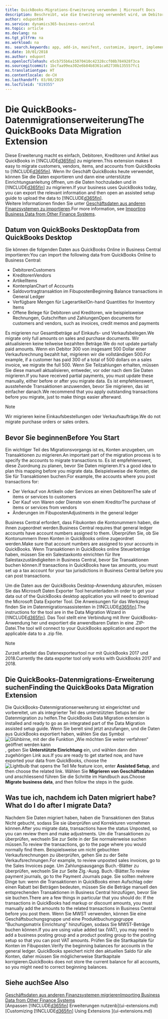 ```yaml
---
title: QuickBooks-Migrations-Erweiterung verwenden | Microsoft Docs
description: Beschreibt, wie die Erweiterung verwendet wird, um Debitoren, Kreditoren, Artikel und Konten aus QuickBooks Desktop zu Business Central zu importieren.
author: edupont04
ms.service: dynamics365-business-central
ms.topic: article
ms.devlang: na
ms.tgt_pltfrm: na
ms.workload: na
ms. search.keywords: app, add-in, manifest, customize, import, implement
ms.date: 10/01/2018
ms.author: edupont
ms.openlocfilehash: e5cb755b6a15070410c42328ccf08b784928f3ca
ms.sourcegitcommit: 1bcfaa99ea302e6b84b8361ca02730b135557fc1
ms.translationtype: HT
ms.contentlocale: de-CH
ms.lasthandoff: 03/08/2019
ms.locfileid: "819355"
---
```

# <a name="the-quickbooks-data-migration-extension"></a><span data-ttu-id="77227-103">Die QuickBooks-Datenmigrationserweiterung</span><span class="sxs-lookup"><span data-stu-id="77227-103">The QuickBooks Data Migration Extension</span></span>
<span data-ttu-id="77227-104">Diese Erweiterung macht es einfach, Debitoren, Kreditoren und Artikel aus QuickBooks in [!INCLUDE[d365fin](includes/d365fin_md.md)] zu migrieren.</span><span class="sxs-lookup"><span data-stu-id="77227-104">This extension makes it easy to migrate customers, vendors, items, and accounts from QuickBooks to [!INCLUDE[d365fin](includes/d365fin_md.md)].</span></span> <span data-ttu-id="77227-105">Wenn Ihr Geschäft QuickBooks heute verwendet, können Sie die Daten exportieren und dann eine unterstützte Einrichtungsanleitung öffnen, um die Daten hochzuladen und in [!INCLUDE[d365fin](includes/d365fin_md.md)] zu migrieren.</span><span class="sxs-lookup"><span data-stu-id="77227-105">If your business uses QuickBooks today, you can export the relevant information and then open an assisted setup guide to upload the data to [!INCLUDE[d365fin](includes/d365fin_md.md)].</span></span>  
<span data-ttu-id="77227-106">Weitere Informationen finden Sie unter [Geschäftsdaten aus anderen Finanzsystemen zu importieren](across-import-data-configuration-packages.md).</span><span class="sxs-lookup"><span data-stu-id="77227-106">For more information, see [Importing Business Data from Other Finance Systems](across-import-data-configuration-packages.md).</span></span>

## <a name="data-from-quickbooks-desktop"></a><span data-ttu-id="77227-107">Datum von QuickBooks Desktop</span><span class="sxs-lookup"><span data-stu-id="77227-107">Data from QuickBooks Desktop</span></span>
 
<span data-ttu-id="77227-108">Sie können die folgenden Daten aus QuickBooks Online in Business Central importieren:</span><span class="sxs-lookup"><span data-stu-id="77227-108">You can import the following data from QuickBooks Online to Business Central:</span></span>

- <span data-ttu-id="77227-109">Debitoren</span><span class="sxs-lookup"><span data-stu-id="77227-109">Customers</span></span>  
- <span data-ttu-id="77227-110">Kreditoren</span><span class="sxs-lookup"><span data-stu-id="77227-110">Vendors</span></span>  
- <span data-ttu-id="77227-111">Artikel</span><span class="sxs-lookup"><span data-stu-id="77227-111">Items</span></span>  
- <span data-ttu-id="77227-112">Kontenplan</span><span class="sxs-lookup"><span data-stu-id="77227-112">Chart of Accounts</span></span>  
- <span data-ttu-id="77227-113">Saldovortragtransaktion im Fibuposten</span><span class="sxs-lookup"><span data-stu-id="77227-113">Beginning Balance transactions in General Ledger</span></span>  
- <span data-ttu-id="77227-114">Verfügbare Mengen für Lagerartikel</span><span class="sxs-lookup"><span data-stu-id="77227-114">On-hand Quantities for Inventory Items</span></span>  
- <span data-ttu-id="77227-115">Offene Belege für Debitoren und Kreditoren, wie beispielsweise Rechnungen, Gutschriften und Zahlungen</span><span class="sxs-lookup"><span data-stu-id="77227-115">Open documents for customers and vendors, such as invoices, credit memos and payments</span></span>  

<span data-ttu-id="77227-116">Es migrieren nur Gesamtbeträge auf Einkaufs- und Verkaufsbelegen.</span><span class="sxs-lookup"><span data-stu-id="77227-116">We migrate only full amounts on sales and purchase documents.</span></span> <span data-ttu-id="77227-117">Wir aktualisieren keine teilweise bezahlten Beträge.</span><span class="sxs-lookup"><span data-stu-id="77227-117">We do not update partially paid amounts.</span></span> <span data-ttu-id="77227-118">Wenn ein Debitor 300 von insgesamt 500 Dollar einer Verkaufsrechnung bezahlt hat, migrieren wir die vollständigen 500.</span><span class="sxs-lookup"><span data-stu-id="77227-118">For example, if a customer has paid 300 of a total of 500 dollars on a sales invoice, we migrate the full 500.</span></span> <span data-ttu-id="77227-119">Wenn Sie Teilzahlungen erhalten, müssen Sie diese manuell aktualisieren, entweder, vor oder nach dem Sie Daten migrieren.</span><span class="sxs-lookup"><span data-stu-id="77227-119">If you have received partial payments, you must update these manually, either before or after you migrate data.</span></span> <span data-ttu-id="77227-120">Es ist empfehlenswert, ausstehende Transaktionen anzuwenden, bevor Sie migrieren, das ist einfacher danach.</span><span class="sxs-lookup"><span data-stu-id="77227-120">We recommend that you apply outstanding transactions before you migrate, just to make things easier afterward.</span></span>

> [!NOTE]
> <span data-ttu-id="77227-121">Wir migrieren keine Einkaufsbestellungen oder Verkaufsaufträge.</span><span class="sxs-lookup"><span data-stu-id="77227-121">We do not migrate purchase orders or sales orders.</span></span>

## <a name="before-you-start"></a><span data-ttu-id="77227-122">Bevor Sie beginnen</span><span class="sxs-lookup"><span data-stu-id="77227-122">Before You Start</span></span>
<span data-ttu-id="77227-123">Ein wichtiger Teil des Migrationsvorgangs ist es, Konten anzugeben, um Transaktionen zu migrieren.</span><span class="sxs-lookup"><span data-stu-id="77227-123">An important part of the migration process is to specify the accounts to migrate transactions to.</span></span> <span data-ttu-id="77227-124">Es ist empfehlenswert, diese Zuordnung zu planen, bevor Sie Daten migrieren.</span><span class="sxs-lookup"><span data-stu-id="77227-124">It's a good idea to plan this mapping before you migrate data.</span></span> <span data-ttu-id="77227-125">Beispielsweise die Konten, die Sie für Transaktionen buchen:</span><span class="sxs-lookup"><span data-stu-id="77227-125">For example, the accounts where you post transactions for:</span></span>

- <span data-ttu-id="77227-126">Der Verkauf von Artikeln oder Services an einen Debitoren</span><span class="sxs-lookup"><span data-stu-id="77227-126">The sale of items or services to customers</span></span>  
- <span data-ttu-id="77227-127">Der Kauf von Waren oder Dienste von einem Kreditor</span><span class="sxs-lookup"><span data-stu-id="77227-127">The purchase of items or services from vendors</span></span>  
- <span data-ttu-id="77227-128">Änderungen im Fibuposten</span><span class="sxs-lookup"><span data-stu-id="77227-128">Adjustments in the general ledger</span></span>  

<span data-ttu-id="77227-129">Business Central erfordert, dass Fibukonten die Kontonummern haben, die ihnen zugeordnet werden.</span><span class="sxs-lookup"><span data-stu-id="77227-129">Business Central requires that general ledger accounts have account numbers assigned to them.</span></span> <span data-ttu-id="77227-130">Überprüfen Sie, ob Sie Kontonummern Ihren Konten in QuickBooks online zugeordnet werden.</span><span class="sxs-lookup"><span data-stu-id="77227-130">Make sure that account numbers are assigned to your accounts in QuickBooks.</span></span>
<span data-ttu-id="77227-131">Wenn Transaktionen in QuickBooks online Steuerbeträge haben, müssen Sie ein Salestaxkonto einrichten für Ihre Salestaxzuständigkeiten in Business Central, bevor Sie Transaktionen buchen können.</span><span class="sxs-lookup"><span data-stu-id="77227-131">If transactions in QuickBooks have tax amounts, you must set up a tax account for your tax jurisdictions in Business Central before you can post transactions.</span></span>

<span data-ttu-id="77227-132">Um die Daten aus der QuickBooks Desktop-Anwendung abzurufen, müssen Sie das Microsoft Daten Exporter Tool herunterladen.</span><span class="sxs-lookup"><span data-stu-id="77227-132">In order to get your data out of the QuickBooks desktop application you will need to download the Microsoft Data Exporter Tool.</span></span>  <span data-ttu-id="77227-133">Die Anweisungen für das Werkzeug finden Sie im Datenmigrationsassistenten in [!INCLUDE[d365fin](includes/d365fin_md.md)].</span><span class="sxs-lookup"><span data-stu-id="77227-133">The instructions for the tool are in the Data Migration Wizard in [!INCLUDE[d365fin](includes/d365fin_md.md)].</span></span> <span data-ttu-id="77227-134">Das Tool stellt eine Verbindung mit Ihrer QuickBooks-Anwendung her und exportiert die anwendbaren Daten in eine .ZIP-Datei.</span><span class="sxs-lookup"><span data-stu-id="77227-134">The tool will connect to your QuickBooks application and export the applicable data to a .zip file.</span></span>  

> [!NOTE]
> <span data-ttu-id="77227-135">Zurzeit arbeitet das Datenexporteurtool nur mit QuickBooks 2017 und 2018.</span><span class="sxs-lookup"><span data-stu-id="77227-135">Currently the data exporter tool only works with QuickBooks 2017 and 2018.</span></span>

## <a name="finding-the-quickbooks-data-migration-extension"></a><span data-ttu-id="77227-136">Die QuickBooks-Datenmigrations-Erweiterung suchen</span><span class="sxs-lookup"><span data-stu-id="77227-136">Finding the QuickBooks Data Migration Extension</span></span>
<span data-ttu-id="77227-137">Die QuickBooks-Datenmigrationserweiterung ist eingerichtet und vorbereitet, um als integrierter Teil des unterstützten Setups bei der Datenmigration zu helfen.</span><span class="sxs-lookup"><span data-stu-id="77227-137">The QuickBooks Data Migration extension is installed and ready to go as an integrated part of the Data Migration assisted setup guide.</span></span> <span data-ttu-id="77227-138">Wenn Sie bereit sind jetzt anzufangen, und die Daten aus QuickBooks exportiert haben, wählen Sie das Symbol ![Glühbirne, mit der die Funktion „Wie möchten Sie weiter verfahren“ geöffnet werden kann](media/ui-search/search_small.png "Wie möchten Sie weiter verfahren"), geben Sie **Unterstützte Einrichtung** ein, und wählen dann den zugehörigen Link aus.</span><span class="sxs-lookup"><span data-stu-id="77227-138">If you are ready to get started now, and have exported your data from QuickBooks, choose the ![Lightbulb that opens the Tell Me feature](media/ui-search/search_small.png "Tell me what you want to do") icon, enter **Assisted Setup**, and then choose the related link.</span></span> <span data-ttu-id="77227-139">Wählen Sie **Migrieren von Geschäftsdaten** und anschliessend führen Sie die Schritte im Handbuch aus.</span><span class="sxs-lookup"><span data-stu-id="77227-139">Choose **Migrate business data**, and then follow the steps in the guide.</span></span>  

## <a name="what-do-i-do-after-i-migrate-data"></a><span data-ttu-id="77227-140">Was tue ich, nachdem ich Daten migriert habe?</span><span class="sxs-lookup"><span data-stu-id="77227-140">What do I do after I migrate Data?</span></span>
<span data-ttu-id="77227-141">Nachdem Sie Daten migriert haben, haben die Transaktionen den Status Nicht gebucht, sodass Sie sie überprüfen und Korrekturen vornehmen können.</span><span class="sxs-lookup"><span data-stu-id="77227-141">After you migrate data, transactions have the status Unposted, so you can review them and make adjustments.</span></span> <span data-ttu-id="77227-142">Um die Transaktionen zu überprüfen, wechseln Sie zur Seite in der Sie normalerweise suchen müssen.</span><span class="sxs-lookup"><span data-stu-id="77227-142">To review the transactions, go to the page where you would normally find them.</span></span> <span data-ttu-id="77227-143">Beispielsweise um nicht gebuchten Verkaufsrechnungen zu überprüfen, gehen Sie zu der Seite Verkaufsrechnungen.</span><span class="sxs-lookup"><span data-stu-id="77227-143">For example, to review unposted sales invoices, go to the Sales Invoices page.</span></span> <span data-ttu-id="77227-144">Um Zahlungsausgangs Buch.-Blätter zu überprüfen, wechseln Sie zur Seite Zlg.-Ausg. Buch.-Blätter.</span><span class="sxs-lookup"><span data-stu-id="77227-144">To review payment journals, go to the Payment Journals page.</span></span>
<span data-ttu-id="77227-145">Sie sollten mehrere Dinge tun: wenn die Transaktionen in QuickBooks einen Aufschlag oder einen Rabatt bei Beträgen bedeuten, müssen Sie die Beträge manuell den entsprechenden Transaktionen in Business Central hinzufügen, bevor Sie sie buchen.</span><span class="sxs-lookup"><span data-stu-id="77227-145">There are a few things in particular that you should do: If the transactions in QuickBooks had markup or discount amounts, you must manually add the amounts to the related transactions in Business Central before you post them.</span></span>
<span data-ttu-id="77227-146">Wenn Sie MWST verwenden, können Sie eine Geschäftsbuchungsgruppe und eine Produktbuchungsgruppe "Buchungsmatrix Einrichtung" hinzufügen, sodass Sie MWST-Beträge buchen können.</span><span class="sxs-lookup"><span data-stu-id="77227-146">If you are using value added tax (VAT), you may need to add a business posting group and a product posting group to the posting setup so that you can post VAT amounts.</span></span>
<span data-ttu-id="77227-147">Prüfen Sie die Startkapitale für Konten im Fibuposten.</span><span class="sxs-lookup"><span data-stu-id="77227-147">Verify the beginning balances for accounts in the general ledger.</span></span> <span data-ttu-id="77227-148">QuickBooks speichert nicht den aktuellen Saldo für alle Konten, daher müssen Sie möglicherweise Startkapitale korrigieren.</span><span class="sxs-lookup"><span data-stu-id="77227-148">QuickBooks does not store the current balance for all accounts, so you might need to correct beginning balances.</span></span>

## <a name="see-also"></a><span data-ttu-id="77227-149">Siehe auch</span><span class="sxs-lookup"><span data-stu-id="77227-149">See Also</span></span>
[<span data-ttu-id="77227-150">Geschäftsdaten aus anderen Finanzsystemen migrieren</span><span class="sxs-lookup"><span data-stu-id="77227-150">Importing Business Data from Other Finance Systems</span></span>](across-import-data-configuration-packages.md)  
<span data-ttu-id="77227-151">[Anpassen [!INCLUDE[d365fin](includes/d365fin_md.md)] Erweiterungen nutzenb](ui-extensions.md)</span><span class="sxs-lookup"><span data-stu-id="77227-151">[Customizing [!INCLUDE[d365fin](includes/d365fin_md.md)] Using Extensions ](ui-extensions.md)</span></span>  
